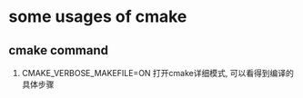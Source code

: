 # some usages of cmake  

## cmake command  
1) CMAKE_VERBOSE_MAKEFILE=ON 打开cmake详细模式, 可以看得到编译的具体步骤  
